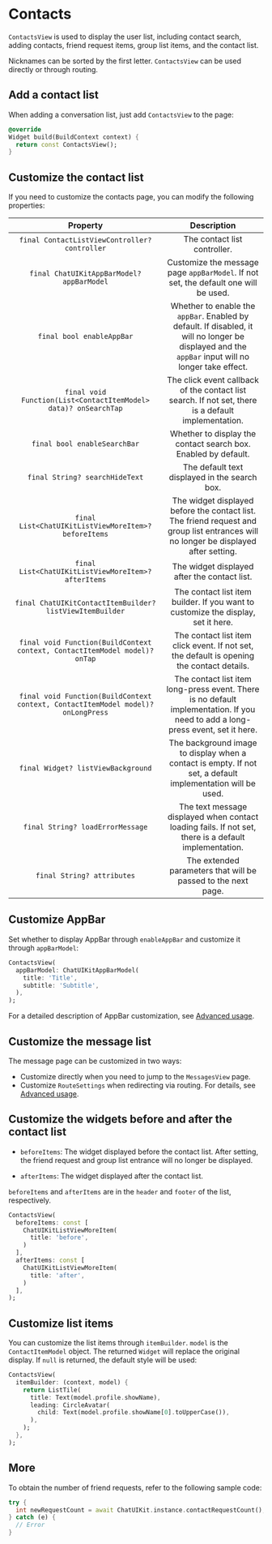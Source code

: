 # Contacts

`ContactsView` is used to display the user list, including contact search, adding contacts, friend request items, group list items, and the contact list.

Nicknames can be sorted by the first letter. `ContactsView` can be used directly or through routing.
                                             
## Add a contact list

When adding a conversation list, just add `ContactsView` to the page:

```dart
@override
Widget build(BuildContext context) {
  return const ContactsView();
}
```

## Customize the contact list

If you need to customize the contacts page, you can modify the following properties:

| Property | Description |
|:---:|:---:|
| `final ContactListViewController? controller` | The contact list controller. |
| `final ChatUIKitAppBarModel? appBarModel` | Customize the message page `appBarModel`. If not set, the default one will be used. |
| `final bool enableAppBar` | Whether to enable the `appBar`. Enabled by default. If disabled, it will no longer be displayed and the `appBar` input will no longer take effect. |
| `final void Function(List<ContactItemModel> data)? onSearchTap` | The click event callback of the contact list search. If not set, there is a default implementation. |
| `final bool enableSearchBar` | Whether to display the contact search box. Enabled by default.|
| `final String? searchHideText` | The default text displayed in the search box. |
| `final List<ChatUIKitListViewMoreItem>? beforeItems` | The widget displayed before the contact list. The friend request and group list entrances will no longer be displayed after setting. |
| `final List<ChatUIKitListViewMoreItem>? afterItems` | The widget displayed after the contact list. |
| `final ChatUIKitContactItemBuilder? listViewItemBuilder` | The contact list item builder. If you want to customize the display, set it here. |
| `final void Function(BuildContext context, ContactItemModel model)? onTap` | The contact list item click event. If not set, the default is opening the contact details. |
| `final void Function(BuildContext context, ContactItemModel model)? onLongPress` | The contact list item long-press event. There is no default implementation. If you need to add a long-press event, set it here. |
| `final Widget? listViewBackground` | The background image to display when a contact is empty. If not set, a default implementation will be used. |
| `final String? loadErrorMessage` | The text message displayed when contact loading fails. If not set, there is a default implementation. |
| `final String? attributes` | The extended parameters that will be passed to the next page. |


## Customize AppBar

Set whether to display AppBar through `enableAppBar` and customize it through `appBarModel`:

```dart
ContactsView(
  appBarModel: ChatUIKitAppBarModel( 
    title: 'Title',
    subtitle: 'Subtitle',
  ),
);
```

For a detailed description of AppBar customization, see [Advanced usage](advanced-usage.md).

## Customize the message list

The message page can be customized in two ways:

- Customize directly when you need to jump to the `MessagesView` page.
- Customize `RouteSettings` when redirecting via routing. For details, see [Advanced usage](advanced-usage.md).

## Customize the widgets before and after the contact list

- `beforeItems`: The widget displayed before the contact list. After setting, the friend request and group list entrance will no longer be displayed.

- `afterItems`: The widget displayed after the contact list.

`beforeItems` and `afterItems` are in the `header` and `footer` of the list, respectively.

```dart
ContactsView(
  beforeItems: const [
    ChatUIKitListViewMoreItem(
      title: 'before',
    )
  ],
  afterItems: const [
    ChatUIKitListViewMoreItem(
      title: 'after',
    )
  ],
);
```

## Customize list items

You can customize the list items through `itemBuilder`. `model` is the `ContactItemModel` object. The returned `Widget` will replace the original display. If `null` is returned, the default style will be used:

```dart
ContactsView(
  itemBuilder: (context, model) {
    return ListTile(
      title: Text(model.profile.showName),
      leading: CircleAvatar(
        child: Text(model.profile.showName[0].toUpperCase()),
      ),
    );
  },
);
```


## More

To obtain the number of friend requests, refer to the following sample code:

```dart
try {
  int newRequestCount = await ChatUIKit.instance.contactRequestCount();
} catch (e) {
  // Error
}
```
